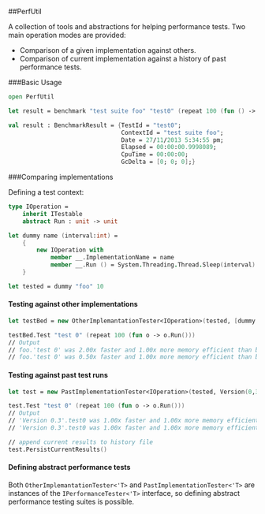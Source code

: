 ##PerfUtil

A collection of tools and abstractions for helping performance tests.
Two main operation modes are provided:
* Comparison of a given implementation against others.
* Comparison of current implementation against a history of past performance tests.

###Basic Usage

```fsharp
open PerfUtil

let result = benchmark "test suite foo" "test0" (repeat 100 (fun () -> Thread.Sleep 10))

val result : BenchmarkResult = {TestId = "test0";
                                ContextId = "test suite foo";
                                Date = 27/11/2013 5:34:55 pm;
                                Elapsed = 00:00:00.9998089;
                                CpuTime = 00:00:00;
                                GcDelta = [0; 0; 0];}
```

###Comparing implementations

Defining a test context:
```fsharp
type IOperation =
    inherit ITestable
    abstract Run : unit -> unit

let dummy name (interval:int) = 
    {
        new IOperation with
            member __.ImplementationName = name
            member __.Run () = System.Threading.Thread.Sleep(interval)
    }

let tested = dummy "foo" 10

```
#### Testing against other implementations
```fsharp
let testBed = new OtherImplemantationTester<IOperation>(tested, [dummy "bar" 5 ; dummy "baz" 20 ])

testBed.Test "test 0" (repeat 100 (fun o -> o.Run()))
// Output
// foo.'test 0' was 2.00x faster and 1.00x more memory efficient than bar.'test 0'
// foo.'test 0' was 0.50x faster and 1.00x more memory efficient than baz.'test 0'
```
#### Testing against past test runs
```fsharp
let test = new PastImplementationTester<IOperation>(tested, Version(0,3), historyFile = "persist.xml")

test.Test "test 0" (repeat 100 (fun o -> o.Run()))
// Output
// 'Version 0.3'.test0 was 1.00x faster and 1.00x more memory efficient than 'Version 0.2'.test0
// 'Version 0.3'.test0 was 1.00x faster and 1.00x more memory efficient than 'Version 0.1'.test0

// append current results to history file
test.PersistCurrentResults()
```
#### Defining abstract performance tests

Both `OtherImplemantationTester<'T>` and `PastImplementationTester<'T>` are instances of the
`IPerformanceTester<'T>` interface, so defining abstract performance testing suites is possible.
